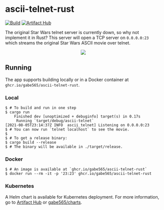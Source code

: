 # ascii-telnet-rust

[![Build](https://github.com/gabe565/ascii-telnet-rust/actions/workflows/docker.yml/badge.svg)](https://github.com/gabe565/ascii-telnet-rust/actions/workflows/docker.yml)
[![Artifact Hub](https://img.shields.io/endpoint?url=https://artifacthub.io/badge/repository/gabe565)](https://artifacthub.io/packages/helm/gabe565/ascii-telnet-rust)

The original Star Wars telnet server is currently down, so why not implement it in Rust? This server will open a TCP server on `0.0.0.0:23` which streams the original Star Wars ASCII movie over telnet.

<p align="center">
  <a href="https://asciinema.org/a/431278"><img src="https://asciinema.org/a/431278.svg"/></a>
</p>

## Running

The app supports building locally or in a Docker container at `ghcr.io/gabe565/ascii-telnet-rust`.

### Local
```shell
$ # To build and run in one step
$ cargo run 
    Finished dev [unoptimized + debuginfo] target(s) in 0.17s
     Running `target/debug/ascii-telnet`
[2021-08-05T23:14:37Z INFO  ascii_telnet] Listening on 0.0.0.0:23
$ # You can now run `telnet localhost` to see the movie.
$
$ # To get a release binary:
$ cargo build --release
$ # The binary will be available in ./target/release.
```

### Docker
```shell
$ # An image is available at `ghcr.io/gabe565/ascii-telnet-rust`
$ docker run --rm -it -p '23:23' ghcr.io/gabe565/ascii-telnet-rust
```

### Kubernetes

A Helm chart is available for Kubernetes deployment.
For more information, go to
[Artifact Hub](https://artifacthub.io/packages/helm/gabe565/ascii-telnet-rust) or
[gabe565/charts](https://github.com/gabe565/charts/tree/main/charts/ascii-telnet-rust).
